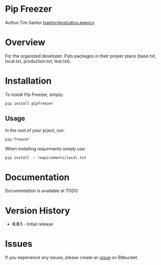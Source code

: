# Pip Freezer
Author:Tim Santor <tsantor@xstudios.agency>

# Overview
For the organized developer. Puts packages in their proper place (base.txt, local.txt, production.txt, test.txt).


# Installation
To install Pip Freezer, simply:

    pip install pipfreezer


## Usage
In the root of your prject, run:

```bash
pip-freezer
```

When installing requirments simply use:
```bash
pip install -r requirements/local.txt
```

# Documentation
Documentation is available at TODO


# Version History
- **0.0.1** - Initial release


# Issues
If you experience any issues, please create an [issue](https://bitbucket.org/tsantor/pip-freezer/issues) on Bitbucket.
